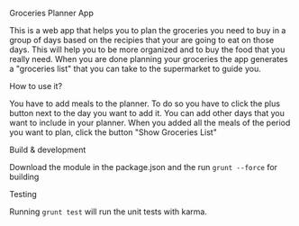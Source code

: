 Groceries Planner App

This is a web app that helps you to plan the groceries you need to buy in a group of days based on the recipies that your are going to eat on those days. This will help you to be more organized and to buy the food that you really need. When you are done planning your groceries the app generates a "groceries list" that you can take to the supermarket to guide you.

How to use it?

You have to add meals to the planner. To do so you have to click the plus button next to the day you want to add it. You can add other days that you want to include in your planner. When you added all the meals of the period you want to plan, click the button "Show Groceries List"

Build & development

Download the module in the package.json and the run `grunt --force` for building

Testing

Running `grunt test` will run the unit tests with karma.
